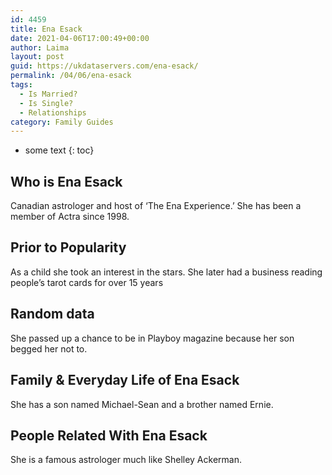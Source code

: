 ```yaml
---
id: 4459
title: Ena Esack
date: 2021-04-06T17:00:49+00:00
author: Laima
layout: post
guid: https://ukdataservers.com/ena-esack/
permalink: /04/06/ena-esack
tags:
  - Is Married?
  - Is Single?
  - Relationships
category: Family Guides
---
```


* some text
{: toc}


## Who is Ena Esack
                  
                  
                  
Canadian astrologer and host of &#8216;The Ena Experience.&#8217; She has been a member of Actra since 1998.
                  
              
            
              
            
                
                
                
## Prior to Popularity
                  
                  
                  
As a child she took an interest in the stars. She later had a business reading people&#8217;s tarot cards for over 15 years
                  
              
            
              
            
                
                
                
## Random data
                  
                  
                  
She passed up a chance to be in Playboy magazine because her son begged her not to.
                  
              
            
              
            
                
                
                
## Family & Everyday Life of Ena Esack
                  
                  
                  
She has a son named Michael-Sean and a brother named Ernie.
                  
              
            
              
            
                
                
                
## People Related With Ena Esack
                  
                  
                  
She is a famous astrologer much like Shelley Ackerman.
                  
              
            
              
            
                
              
            
              
              
            
            
              
            
          
          
          